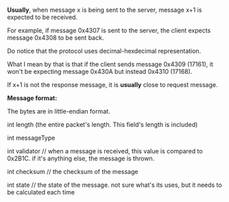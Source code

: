 **Usually**, when message x is being sent to the server, message x+1 is expected to be received.

For example, if message 0x4307 is sent to the server, the client expects message 0x4308 to be sent back.

Do notice that the protocol uses decimal-hexdecimal representation.

What I mean by that is that if the client sends message 0x4309 (17161), it won't be expecting message 0x430A but instead 0x4310 (17168).

If x+1 is not the response message, it is **usually** close to request message.

**Message format:**

The bytes are in little-endian format.

int length (the entire packet's length. This field's length is included)

int messageType

int validator // when a message is received, this value is compared to 0x2B1C. if it's anything else, the message is thrown.

int checksum // the checksum of the message

int state // the state of the message. not sure what's its uses, but it needs to be calculated each time
